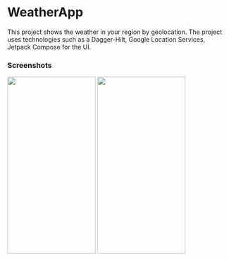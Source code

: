 # WeatherApp

This project shows the weather in your region by geolocation. The project uses technologies such as a Dagger-Hilt, Google Location Services, Jetpack Compose for the UI.

### Screenshots 
<img src="https://user-images.githubusercontent.com/94696816/206802208-509e9208-5fb4-4048-ae5d-0e1a9c62057e.png" width="200" height="400" />

<img src="https://user-images.githubusercontent.com/94696816/206802381-12576e90-7f7f-4647-8b72-96f3389af434.png" width="200" height="400" />
